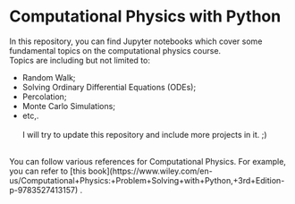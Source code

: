 # Computational Physics with Python
In this repository, you can find Jupyter notebooks which cover some fundamental topics on the computational physics course. <br>
Topics are including but not limited to: <br>
* Random Walk;
* Solving Ordinary Differential Equations (ODEs);
* Percolation;
* Monte Carlo Simulations;
* etc,.<br><br>
I will try to update this repository and include more projects in it. ;) <br>
<br>
You can follow various references for Computational Physics. For example, you can refer to [this book](https://www.wiley.com/en-us/Computational+Physics:+Problem+Solving+with+Python,+3rd+Edition-p-9783527413157) .
